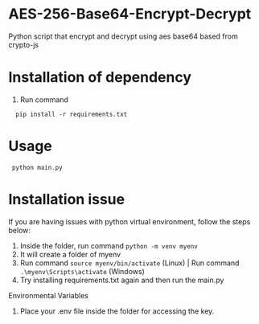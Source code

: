 # AES-256-Base64-Encrypt-Decrypt
Python script that encrypt and decrypt using aes base64 based from crypto-js

# Installation of dependency

1. Run command
```
  pip install -r requirements.txt
```

# Usage

```
 python main.py
```

# Installation issue
If you are having issues with python virtual environment, follow the steps below:

1. Inside the folder, run command ```python -m venv myenv```
2. It will create a folder of myenv
3. Run command ```source myenv/bin/activate``` (Linux) | Run command ```.\myenv\Scripts\activate``` (Windows)
4. Try installing requirements.txt again and then run the main.py

Environmental Variables
1. Place your .env file inside the folder for accessing the key.
